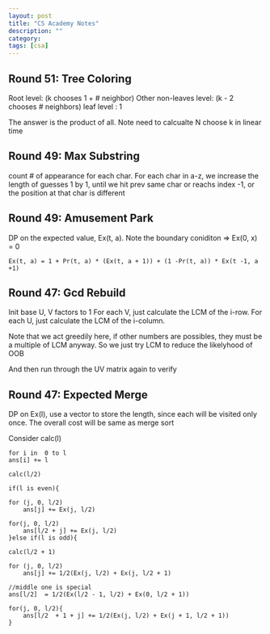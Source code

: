 ```yaml
---
layout: post
title: "CS Academy Notes"
description: ""
category: 
tags: [csa]
---
```


Round 51: Tree Coloring
---------
Root level: (k chooses 1 +  # neighbor)
Other non-leaves level: (k - 2 chooses # neighbors)
leaf level : 1

The answer is the product of all. Note need to calcualte N choose k in linear time

Round 49: Max Substring
--------
count # of appearance for each char. For each char in a-z,
we increase the length of guesses 1 by 1, until we hit prev same char or reachs index -1, or the position at that char is different


Round 49: Amusement Park 
-------
DP on the expected value, Ex(t, a). 
Note the boundary coniditon => Ex(0, x) = 0

```
Ex(t, a) = 1 + Pr(t, a) * (Ex(t, a + 1)) + (1 -Pr(t, a)) * Ex(t -1, a +1)
```

Round 47: Gcd Rebuild
--------
Init base U, V factors to 1
For each V, just calculate the LCM of the i-row. 
For each U, just calculate the LCM of the i-column.

Note that we act greedily here, if other numbers are possibles, they must be a multiple of LCM anyway. So we just try LCM to reduce the likelyhood of OOB

And then run through the UV matrix again to verify


Round 47: Expected Merge
---------
DP on Ex(l), use a vector to store the length, since each will be visited only once. The overall cost will be same as merge sort

Consider calc(l)
```
for i in  0 to l
ans[i] += l

calc(l/2)

if(l is even){

for (j, 0, l/2)
	ans[j] += Ex(j, l/2)

for(j, 0, l/2)
	ans[l/2 + j] += Ex(j, l/2)
}else if(l is odd){

calc(l/2 + 1)

for (j, 0, l/2)
	ans[j] += 1/2(Ex(j, l/2) + Ex(j, l/2 + 1)

//middle one is special
ans[l/2]  = 1/2(Ex(l/2 - 1, l/2) + Ex(0, l/2 + 1))

for(j, 0, l/2){
	ans[l/2  + 1 + j] += 1/2(Ex(j, l/2) + Ex(j + 1, l/2 + 1)) 
}

```
